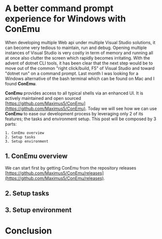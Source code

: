 # A better command prompt experience for Windows with ConEmu

When developing multiple Web api under multiple Visual Studio solutions, it can become very tedious to maintain, run and debug. Opening multiple instances of Visual Studio is very costly in term of memory and running all at once also clutter the screen which rapidly becomes irritating. With the advent of dotnet CLI tools, it has been clear that the next step would be to move out of the common "right click/build, F5" of Visual Studio and toward "dotnet run" on a command prompt.
Last month I was looking for a Windows alternative of the bash terminal which can be found on Mac and I found __ConEmu__.

__ConEmu__ provides access to all typical shells via an enhanced UI. It is actively maintained and open sourced [https://github.com/Maximus5/ConEmu](https://github.com/Maximus5/ConEmu). Today we will see how we can use __ConEmu__ to ease our development process by leveraging only 2 of its features; the tasks and environment setup. This post will be composed by 3 parts:

```
1. ConEmu overview
2. Setup tasks
3. Setup environment
```

## 1. ConEmu overview

We can start first by getting ConEmu from the repository releases [https://github.com/Maximus5/ConEmu/releases](https://github.com/Maximus5/ConEmu/releases).

## 2. Setup tasks

## 3. Setup environment

# Conclusion